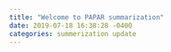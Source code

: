 ```yaml
---
title: "Welcome to PAPAR summarization"
date: 2019-07-18 16:38:28 -0400
categories: summerization update
---
```

